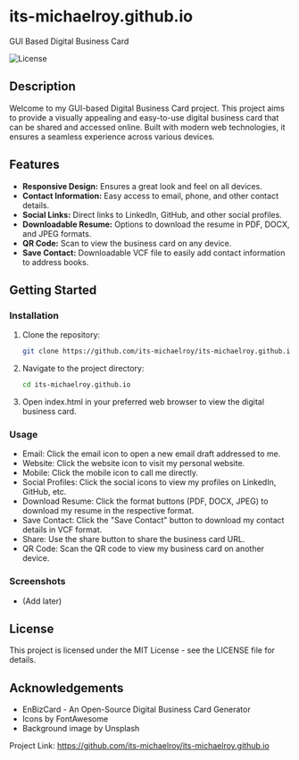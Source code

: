 # its-michaelroy.github.io

GUI Based Digital Business Card

![License](https://img.shields.io/badge/license-MIT-blue.svg)

## Description

Welcome to my GUI-based Digital Business Card project. This project aims to provide a visually appealing and easy-to-use digital business card that can be shared and accessed online. Built with modern web technologies, it ensures a seamless experience across various devices.

## Features

- **Responsive Design:** Ensures a great look and feel on all devices.
- **Contact Information:** Easy access to email, phone, and other contact details.
- **Social Links:** Direct links to LinkedIn, GitHub, and other social profiles.
- **Downloadable Resume:** Options to download the resume in PDF, DOCX, and JPEG formats.
- **QR Code:** Scan to view the business card on any device.
- **Save Contact:** Downloadable VCF file to easily add contact information to address books.

## Getting Started

### Installation

1. Clone the repository:
   ```bash
   git clone https://github.com/its-michaelroy/its-michaelroy.github.io.git
   ```
2. Navigate to the project directory:

   ```bash
   cd its-michaelroy.github.io
   ```

3. Open index.html in your preferred web browser to view the digital business card.

### Usage

- Email: Click the email icon to open a new email draft addressed to me.
- Website: Click the website icon to visit my personal website.
- Mobile: Click the mobile icon to call me directly.
- Social Profiles: Click the social icons to view my profiles on LinkedIn, GitHub, etc.
- Download Resume: Click the format buttons (PDF, DOCX, JPEG) to download my resume in the respective format.
- Save Contact: Click the "Save Contact" button to download my contact details in VCF format.
- Share: Use the share button to share the business card URL.
- QR Code: Scan the QR code to view my business card on another device.

### Screenshots

- (Add later)

## License

This project is licensed under the MIT License - see the LICENSE file for details.

## Acknowledgements

- EnBizCard - An Open-Source Digital Business Card Generator
- Icons by FontAwesome
- Background image by Unsplash

Project Link: https://github.com/its-michaelroy/its-michaelroy.github.io
